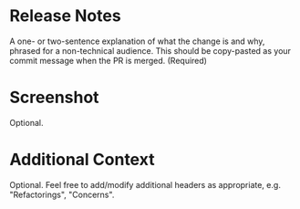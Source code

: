 # Release Notes

A one- or two-sentence explanation of what the change is and why, phrased for a non-technical audience. This should be copy-pasted as your commit message when the PR is merged. (Required)

# Screenshot

Optional.

# Additional Context

Optional. Feel free to add/modify additional headers as appropriate, e.g. "Refactorings", "Concerns".
